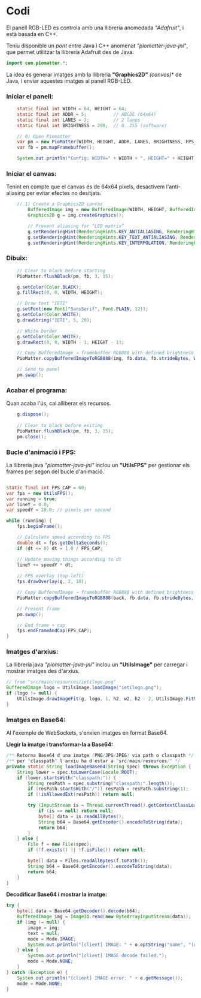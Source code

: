 # Codi

El panell RGB-LED es controla amb una llibreria anomedada *"Adafruit"*, i està basada en C++.

Teniu disponible un *pont* entre Java i C++ anomenat *"piomatter-java-jni"*, que permet utilitzar la llibreria Adafruit des de Java.

```java
import com.piomatter.*;
```

La idea és generar imatges amb la llibreria **"Graphics2D"** *(canvas)** de Java, i enviar aquestes imatges al panell RGB-LED.

### Iniciar el panell:

```java
    static final int WIDTH = 64, HEIGHT = 64;
    static final int ADDR = 5;          // ABCDE (64x64)
    static final int LANES = 2;         // 2 lanes
    static final int BRIGHTNESS = 200;  // 0..255 (software)

    // 0) Open Piomatter
    var pm = new PioMatter(WIDTH, HEIGHT, ADDR, LANES, BRIGHTNESS, FPS_CAP);
    var fb = pm.mapFramebuffer(); 

    System.out.println("Config: WIDTH=" + WIDTH + ", HEIGHT=" + HEIGHT + ", LANES=" + LANES + ", BRIGHTNESS=" + BRIGHTNESS);
```

### Iniciar el canvas:

Tenint en compte que el canvas és de 64x64 píxels, desactivem l'anti-aliasing per evitar efectes no desitjats.

```java
    // 1) Create a Graphics2D canvas
        BufferedImage img = new BufferedImage(WIDTH, HEIGHT, BufferedImage.TYPE_INT_RGB);
        Graphics2D g = img.createGraphics();

        // Prevent aliasing for “LED matrix”
        g.setRenderingHint(RenderingHints.KEY_ANTIALIASING, RenderingHints.VALUE_ANTIALIAS_OFF);
        g.setRenderingHint(RenderingHints.KEY_TEXT_ANTIALIASING, RenderingHints.VALUE_TEXT_ANTIALIAS_OFF);
        g.setRenderingHint(RenderingHints.KEY_INTERPOLATION, RenderingHints.VALUE_INTERPOLATION_NEAREST_NEIGHBOR);
```

### Dibuix:

```java
    // Clear to black before starting
    PioMatter.flushBlack(pm, fb, 3, 15);

    g.setColor(Color.BLACK);
    g.fillRect(0, 0, WIDTH, HEIGHT);

    // Draw text "IETI"
    g.setFont(new Font("SansSerif", Font.PLAIN, 12));
    g.setColor(Color.WHITE);
    g.drawString("IETI", 5, 20);

    // White border
    g.setColor(Color.WHITE);
    g.drawRect(0, 0, WIDTH - 1, HEIGHT - 1);

    // Copy BufferedImage → framebuffer RGB888 with defined brightness
    PioMatter.copyBufferedImageToRGB888(img, fb.data, fb.strideBytes, WIDTH, HEIGHT, BRIGHTNESS);

    // Send to panel
    pm.swap();
```

### Acabar el programa:

Quan acaba l'ús, cal alliberar els recursos.

```java
    g.dispose();
    
    // Clear to black before exiting
    PioMatter.flushBlack(pm, fb, 3, 15);
    pm.close();
```

### Bucle d'animació i FPS:

La llibreria java *"piomatter-java-jni"* inclou un **"UtilsFPS"** per gestionar els frames per segon del bucle d'animació.

```java

static final int FPS_CAP = 60;
var fps = new UtilsFPS();
var running = true;
var lineY = 0.0;
var speedY = 20.0; // pixels per second

while (running) {
    fps.beginFrame();

    // Calculate speed according to FPS
    double dt = fps.getDeltaSeconds();
    if (dt <= 0) dt = 1.0 / FPS_CAP;

    // Update moving things according to dt
    lineY += speedY * dt;
    
    // FPS overlay (top-left)
    fps.drawOverlay(g, 2, 10);

    // Copy BufferedImage → framebuffer RGB888 with defined brightness
    PioMatter.copyBufferedImageToRGB888(back, fb.data, fb.strideBytes, WIDTH, HEIGHT, BRIGHTNESS);

    // Present frame
    pm.swap();

    // End frame + cap
    fps.endFrameAndCap(FPS_CAP);
}
```

### Imatges d'arxius:

La llibreria java *"piomatter-java-jni"* inclou un **"UtilsImage"** per carregar i mostrar imatges des d'arxius.

```java
// from "src/main/resources/ietilogo.png"
BufferedImage logo = UtilsImage.loadImage("ietilogo.png"); 
if (logo != null) {
    UtilsImage.drawImageFit(g, logo, 1, h2, w2, h2 - 2, UtilsImage.FitMode.CONTAIN);
}
```

### Imatges en Base64:

Al l'exemple de WebSockets, s'envien imatges en format Base64.

**Llegir la imatge i transformar-la a Base64:**

```java
/** Retorna Base64 d'una imatge (PNG/JPG/JPEG) via path o classpath */
/** per "classpath" l'arxiu ha d'estar a "src/main/resources/" */
private static String loadImageBase64(String spec) throws Exception {
    String lower = spec.toLowerCase(Locale.ROOT);
    if (lower.startsWith("classpath:")) {
        String resPath = spec.substring("classpath:".length());
        if (resPath.startsWith("/")) resPath = resPath.substring(1);
        if (!isAllowedExt(resPath)) return null;

        try (InputStream is = Thread.currentThread().getContextClassLoader().getResourceAsStream(resPath)) {
            if (is == null) return null;
            byte[] data = is.readAllBytes();
            String b64 = Base64.getEncoder().encodeToString(data);
            return b64;
        }
    } else {
        File f = new File(spec);
        if (!f.exists() || !f.isFile()) return null;

        byte[] data = Files.readAllBytes(f.toPath());
        String b64 = Base64.getEncoder().encodeToString(data);
        return b64;
    }
}
```

**Decodificar Base64 i mostrar la imatge:**

```java
try {
    byte[] data = Base64.getDecoder().decode(b64);
    BufferedImage img = ImageIO.read(new ByteArrayInputStream(data));
    if (img != null) {
        image = img;
        text = null;
        mode = Mode.IMAGE;
        System.out.println("[client] IMAGE: " + o.optString("name", "(unnamed)"));
    } else {
        System.out.println("[client] IMAGE decode failed.");
        mode = Mode.NONE;
    }
} catch (Exception e) {
    System.out.println("[client] IMAGE error: " + e.getMessage());
    mode = Mode.NONE;
}
```